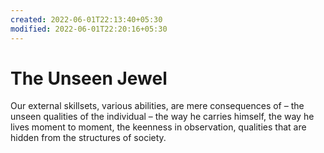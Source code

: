 ```yaml
---
created: 2022-06-01T22:13:40+05:30
modified: 2022-06-01T22:20:16+05:30
---
```


# The Unseen Jewel

Our external skillsets, various abilities, are mere consequences of – the unseen qualities of the individual – the way he carries himself, the way he lives moment to moment, the keenness in observation, qualities that are hidden from the structures of society.
